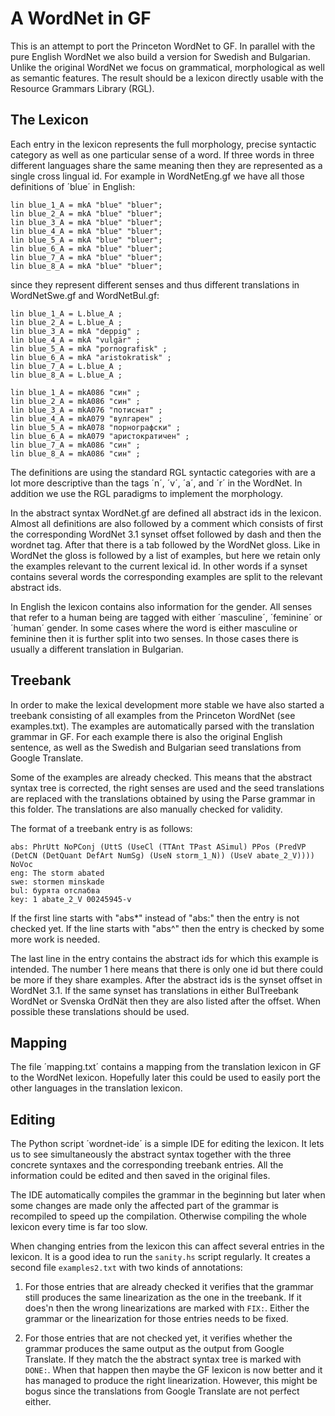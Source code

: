 # A WordNet in GF

This is an attempt to port the Princeton WordNet to GF. In parallel
with the pure English WordNet we also build a version for Swedish
and Bulgarian. Unlike the original WordNet we focus on grammatical,
morphological as well as semantic features. The result should be
a lexicon directly usable with the Resource Grammars Library (RGL).

## The Lexicon

Each entry in the lexicon represents the full morphology, precise syntactic
category as well as one particular sense of a word. If three words
in three different languages share the same meaning then 
they are represented as a single cross lingual id. For example
in WordNetEng.gf we have all those definitions of ´blue´ in English:

```
lin blue_1_A = mkA "blue" "bluer";
lin blue_2_A = mkA "blue" "bluer";
lin blue_3_A = mkA "blue" "bluer";
lin blue_4_A = mkA "blue" "bluer";
lin blue_5_A = mkA "blue" "bluer";
lin blue_6_A = mkA "blue" "bluer";
lin blue_7_A = mkA "blue" "bluer";
lin blue_8_A = mkA "blue" "bluer";
```

since they represent different senses and thus different translations
in WordNetSwe.gf and WordNetBul.gf:

```
lin blue_1_A = L.blue_A ;
lin blue_2_A = L.blue_A ;
lin blue_3_A = mkA "deppig" ;
lin blue_4_A = mkA "vulgär" ;
lin blue_5_A = mkA "pornografisk" ;
lin blue_6_A = mkA "aristokratisk" ;
lin blue_7_A = L.blue_A ;
lin blue_8_A = L.blue_A ;
```

```
lin blue_1_A = mkA086 "син" ;
lin blue_2_A = mkA086 "син" ;
lin blue_3_A = mkA076 "потиснат" ;
lin blue_4_A = mkA079 "вулгарен" ;
lin blue_5_A = mkA078 "порнографски" ;
lin blue_6_A = mkA079 "аристократичен" ;
lin blue_7_A = mkA086 "син" ;
lin blue_8_A = mkA086 "син" ;
```

The definitions are using the standard RGL syntactic categories
with are a lot more descriptive than the tags ´n´, ´v´, ´a´, and ´r´
in the WordNet. In addition we use the RGL paradigms to implement the morphology.

In the abstract syntax WordNet.gf are defined all abstract ids in 
the lexicon. Almost all definitions are also followed by a comment
which consists of first the corresponding WordNet 3.1 synset offset
followed by dash and then the wordnet tag. After that there is a tab
followed by the WordNet gloss. Like in WordNet the gloss is followed
by a list of examples, but here we retain only the examples relevant
to the current lexical id. In other words if a synset contains several
words the corresponding examples are split to the relevant abstract ids.

In English the lexicon contains also information for the gender.
All senses that refer to a human being are tagged with either 
´masculine´, ´feminine´ or ´human´ gender. In some cases where the word
is either masculine or feminine then it is further split into two senses.
In those cases there is usually a different translation in Bulgarian.

## Treebank

In order to make the lexical development more stable we have also started
a treebank consisting of all examples from the Princeton WordNet (see examples.txt).
The examples are automatically parsed with the translation grammar in GF.
For each example there is also the original English sentence, as well
as the Swedish and Bulgarian seed translations from Google Translate.

Some of the examples are already checked. This means that 
the abstract syntax tree is corrected, the right senses are used
and the seed translations are replaced with the translations obtained
by using the Parse grammar in this folder. The translations are also
manually checked for validity.

The format of a treebank entry is as follows:

```
abs: PhrUtt NoPConj (UttS (UseCl (TTAnt TPast ASimul) PPos (PredVP (DetCN (DetQuant DefArt NumSg) (UseN storm_1_N)) (UseV abate_2_V)))) NoVoc
eng: The storm abated
swe: stormen minskade
bul: бурята отслабва
key: 1 abate_2_V 00245945-v
```

If the first line starts with "abs*" instead of "abs:" then
the entry is not checked yet. If the line starts with "abs^" then
the entry is checked by some more work is needed. 

The last line in the entry contains
the abstract ids for which this example is intended. The number 1
here means that there is only one id but there could be more if they
share examples. After the abstract ids is the synset offset in WordNet 3.1.
If the same synset has translations in either BulTreebank WordNet
or Svenska OrdNät then they are also listed after the offset. 
When possible these translations should be used.

## Mapping

The file ´mapping.txt´ contains a mapping from the translation lexicon
in GF to the WordNet lexicon. Hopefully later this could be used
to easily port the other languages in the translation lexicon.

## Editing

The Python script ´wordnet-ide´ is a simple IDE for editing the lexicon.
It lets us to see simultaneously the abstract syntax together with the
three concrete syntaxes and the corresponding treebank entries.
All the information could be edited and then saved in the original files.

The IDE automatically compiles the grammar in the beginning but later
when some changes are made only the affected part of the grammar is recompiled
to speed up the compilation. Otherwise compiling the whole lexicon every
time is far too slow.

When changing entries from the lexicon this can affect several entries
in the lexicon. It is a good idea to run the `sanity.hs` script regularly.
It creates a second file `examples2.txt` with two kinds of annotations:

1. For those entries that are already checked it verifies that the grammar
still produces the same linearization as the one in the treebank. 
If it does'n then the wrong linearizations are marked with `FIX:`.
Either the grammar or the linearization for those entries needs to be fixed.

2. For those entries that are not checked yet, it verifies whether the
grammar produces the same output as the output from Google Translate.
If they match the the abstract syntax tree is marked with `DONE:`.
When that happen then maybe the GF lexicon is now better and it has
managed to produce the right linearization. However, this might be bogus
since the translations from Google Translate are not perfect either.
